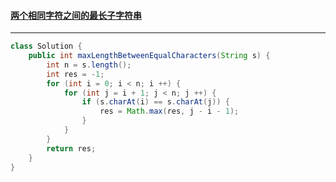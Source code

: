 #### <a href="https://leetcode.cn/problems/largest-substring-between-two-equal-characters/">两个相同字符之间的最长子字符串</a>

---------------

```java
class Solution {
    public int maxLengthBetweenEqualCharacters(String s) {
        int n = s.length();
        int res = -1;
        for (int i = 0; i < n; i ++) {
            for (int j = i + 1; j < n; j ++) {
                if (s.charAt(i) == s.charAt(j)) {
                    res = Math.max(res, j - i - 1);
                }
            }
        }
        return res;
    }
}
```

